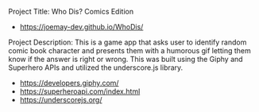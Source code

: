 Project Title: Who Dis? Comics Edition
- https://joemay-dev.github.io/WhoDis/

Project Description: This is a game app that asks user to identify random comic book character and presents them with a humorous gif letting them know if the answer is right or wrong.
This was built using the Giphy and Superhero APIs and utilized the underscore.js library.

- https://developers.giphy.com/
- https://superheroapi.com/index.html
- https://underscorejs.org/
